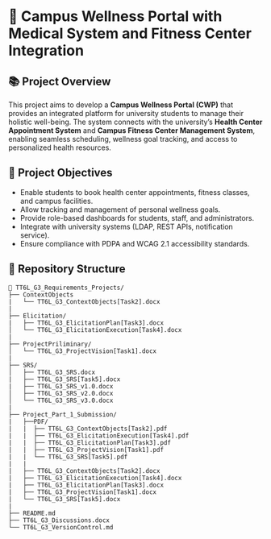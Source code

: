 # 🏥 Campus Wellness Portal with Medical System and Fitness Center Integration

## 📚 Project Overview

This project aims to develop a **Campus Wellness Portal (CWP)** that provides an integrated platform for university students to manage their holistic well-being. The system connects with the university’s **Health Center Appointment System** and **Campus Fitness Center Management System**, enabling seamless scheduling, wellness goal tracking, and access to personalized health resources.

## 🎯 Project Objectives

- Enable students to book health center appointments, fitness classes, and campus facilities.
- Allow tracking and management of personal wellness goals.
- Provide role-based dashboards for students, staff, and administrators.
- Integrate with university systems (LDAP, REST APIs, notification service).
- Ensure compliance with PDPA and WCAG 2.1 accessibility standards.

## 📂 Repository Structure

```plaintext
📁 TT6L_G3_Requirements_Projects/
├── ContextObjects
|   └── TT6L_G3_ContextObjects[Task2].docx
|
├── Elicitation/
|   ├── TT6L_G3_ElicitationPlan[Task3].docx
│   └── TT6L_G3_ElicitationExecution[Task4].docx
|
├── ProjectPriliminary/
│   └── TT6L_G3_ProjectVision[Task1].docx
|
├── SRS/
│   ├── TT6L_G3_SRS.docx
|   ├── TT6L_G3_SRS[Task5].docx
|   ├── TT6L_G3_SRS_v1.0.docx
│   ├── TT6L_G3_SRS_v2.0.docx
│   └── TT6L_G3_SRS_v3.0.docx
|
├── Project_Part_1_Submission/
|   ├──PDF/
|   |  ├── TT6L_G3_ContextObjects[Task2].pdf
|   |  ├── TT6L_G3_ElicitationExecution[Task4].pdf
|   |  ├── TT6L_G3_ElicitationPlan[Task3].pdf
|   |  ├── TT6L_G3_ProjectVision[Task1].pdf
|   |  └── TT6L_G3_SRS[Task5].pdf
|   |
|   ├── TT6L_G3_ContextObjects[Task2].docx
|   ├── TT6L_G3_ElicitationExecution[Task4].docx
|   ├── TT6L_G3_ElicitationPlan[Task3].docx
|   ├── TT6L_G3_ProjectVision[Task1].docx
|   └── TT6L_G3_SRS[Task5].docx
|
├── README.md
├── TT6L_G3_Discussions.docx
└── TT6L_G3_VersionControl.md
